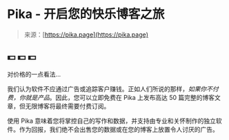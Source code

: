 <!--yml

category: 未分类

date: 2024-05-27 14:37:51

-->

# Pika - 开启您的快乐博客之旅

> 来源：[https://pika.page](https://pika.page)

## 💵 💵 💵

对价格的一点看法…

我们认为软件不应通过广告或追踪客户赚钱。正如人们所说的那样，*如果你不付费，你就是产品*。因此，您可以立即免费在 Pika 上发布高达 50 篇完整的博客文章，但无限博客将最终需要付费订阅。

使用 Pika 意味着您将掌控自己的写作和数据，并支持由专业和关怀制作的独立软件。作为回报，我们绝不会出售您的数据或在您的博客上放置令人讨厌的广告。

